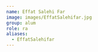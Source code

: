```yaml
---
name: Effat Salehi Far
image: images/EffatSalehifar.jpg
group: alum
role: ra
aliases:
  - EffatSalehifar
---
```

